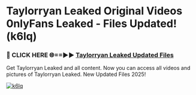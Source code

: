 # Taylorryan Leaked Original Videos 0nlyFans Leaked - Files Updated! (k6lq)

<h3>🔴 CLICK HERE 🌐==►► <a href="https://tinyurl.com/ehrbuxhb" rel="nofollow">Taylorryan Leaked Updated Files</a></h3>

Get Taylorryan Leaked and all content. Now you can access all videos and pictures of Taylorryan Leaked. New Updated Files 2025!

[![k6lq](https://i.imgur.com/lVYEuWS.gif)](https://tinyurl.com/ehrbuxhb)
